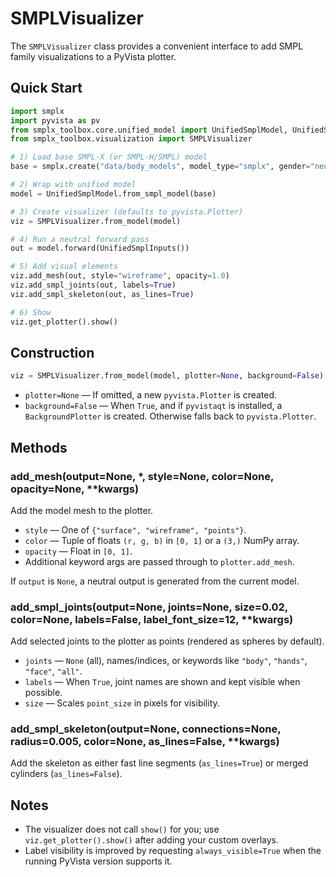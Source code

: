 # SMPLVisualizer

The `SMPLVisualizer` class provides a convenient interface to add SMPL family
visualizations to a PyVista plotter.

## Quick Start

```python
import smplx
import pyvista as pv
from smplx_toolbox.core.unified_model import UnifiedSmplModel, UnifiedSmplInputs
from smplx_toolbox.visualization import SMPLVisualizer

# 1) Load base SMPL-X (or SMPL-H/SMPL) model
base = smplx.create("data/body_models", model_type="smplx", gender="neutral", use_pca=False)

# 2) Wrap with unified model
model = UnifiedSmplModel.from_smpl_model(base)

# 3) Create visualizer (defaults to pyvista.Plotter)
viz = SMPLVisualizer.from_model(model)

# 4) Run a neutral forward pass
out = model.forward(UnifiedSmplInputs())

# 5) Add visual elements
viz.add_mesh(out, style="wireframe", opacity=1.0)
viz.add_smpl_joints(out, labels=True)
viz.add_smpl_skeleton(out, as_lines=True)

# 6) Show
viz.get_plotter().show()
```

## Construction

```python
viz = SMPLVisualizer.from_model(model, plotter=None, background=False)
```

- `plotter=None` — If omitted, a new `pyvista.Plotter` is created.
- `background=False` — When `True`, and if `pyvistaqt` is installed, a
  `BackgroundPlotter` is created. Otherwise falls back to `pyvista.Plotter`.

## Methods

### add_mesh(output=None, *, style=None, color=None, opacity=None, **kwargs)

Add the model mesh to the plotter.

- `style` — One of `{"surface", "wireframe", "points"}`.
- `color` — Tuple of floats `(r, g, b)` in `[0, 1]` or a `(3,)` NumPy array.
- `opacity` — Float in `[0, 1]`.
- Additional keyword args are passed through to `plotter.add_mesh`.

If `output` is `None`, a neutral output is generated from the current model.

### add_smpl_joints(output=None, joints=None, size=0.02, color=None, labels=False, label_font_size=12, **kwargs)

Add selected joints to the plotter as points (rendered as spheres by default).

- `joints` — `None` (all), names/indices, or keywords like `"body"`, `"hands"`,
  `"face"`, `"all"`.
- `labels` — When `True`, joint names are shown and kept visible when possible.
- `size` — Scales `point_size` in pixels for visibility.

### add_smpl_skeleton(output=None, connections=None, radius=0.005, color=None, as_lines=False, **kwargs)

Add the skeleton as either fast line segments (`as_lines=True`) or merged
cylinders (`as_lines=False`).

## Notes

- The visualizer does not call `show()` for you; use `viz.get_plotter().show()`
  after adding your custom overlays.
- Label visibility is improved by requesting `always_visible=True` when the
  running PyVista version supports it.

